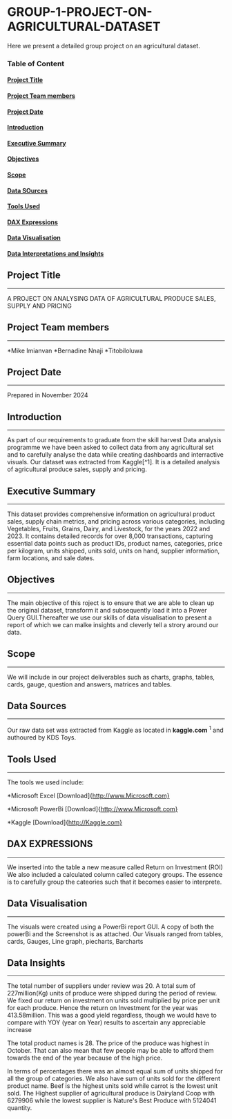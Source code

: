 # GROUP-1-PROJECT-ON-AGRICULTURAL-DATASET
Here we present a detailed group project on an agricultural dataset. 

### Table of Content
#### [Project Title](#project-title)
#### [Project Team members](#project-team-members)
#### [Project Date](project-date)
#### [Introduction](introduction)
#### [Executive Summary](Executive-summary)
#### [Objectives](Objectives)
#### [Scope](Scope)
#### [Data SOurces](Data-Sources)
#### [Tools Used](Tools-Used)
#### [DAX Expressions](Dax-Expressions)
#### [Data Visualisation](Data-Visualisation)
#### [Data Interpretations and Insights](Data-Interpretations-and-insights)


## Project Title
---
A PROJECT ON ANALYSING DATA OF AGRICULTURAL PRODUCE SALES, SUPPLY AND PRICING 
## Project Team members
---
*Mike Imianvan
*Bernadine Nnaji
*Titobiloluwa 

## Project Date
---
Prepared in November 2024

## Introduction
---
As part of our requirements to graduate from the skill harvest Data analysis programme we have been asked to collect data from any agricultural set and to carefully analyse the data while creating dashboards and interractive visuals. Our dataset was extracted from Kaggle[^1]. It is a detailed analysis of agricultural produce sales, supply and pricing. 
## Executive Summary
---
This dataset provides comprehensive information on agricultural product sales, supply chain metrics, and pricing across various categories, including Vegetables, Fruits, Grains, Dairy, and Livestock, for the years 2022 and 2023. It contains detailed records for over 8,000 transactions, capturing essential data points such as product IDs, product names, categories, price per kilogram, units shipped, units sold, units on hand, supplier information, farm locations, and sale dates.
## Objectives
---
The main objective of this roject is to ensure that we are able to clean up the original dataset, transform it and subsequently load it into a Power Query GUI.Thereafter we use our skills of data visualisation to present a report of which we can malke insights and cleverly tell a strory around our data. 
##  Scope
---
We will include in our project deliverables such as charts, graphs, tables, cards, gauge, question and answers, matrices and tables. 
## Data Sources
---
Our raw data set was extracted from Kaggle as located in **kaggle.com** <sup>1</sup> and authoured by KDS Toys. 
## Tools Used
---
The tools we used include:

  *Microsoft Excel [Download]{http://www.Microsoft.com}

  *Microsoft PowerBi [Download]{http://www.Microsoft.com}
  
  *Kaggle [Download]{http://Kaggle.com}

  ## DAX EXPRESSIONS
  ---
  We inserted into the table a new measure called Return on Investment (ROI)
  We also included a calculated column called category groups. The essence is to carefully group the cateories such that it becomes easier to interprete.
  
  ## Data Visualisation
  ---
  The visuals were created using a PowerBi report GUI. A copy of both the powerBi and the Screenshot is as attached. 
  Our Visuals ranged from tables, cards, Gauges, Line graph, piecharts, Barcharts 

 ## Data Insights
 ---
The total number of suppliers under review was 20.  A total sum of 227million(Kg) units of produce were shipped during the period of review. We fixed our return on investment on units sold multiplied by price per unit for each produce. Hence the return on Investment for the year was 413.58million. This was a good yield regardless, though we would have to compare with YOY (year on Year) results to ascertain any appreciable increase

The total product names is 28. The price of the produce was highest in October. That can also mean that few people may be able to afford them towards the end of the year because of the high price.  
  
  
In terms of percentages there was an almost equal sum of units shipped for all the group of categories.
We also have sum of units sold for the different product name. Beef is the highest units sold while carrot is the lowest unit sold. The Highest supplier of agricultural produce is Dairyland Coop with 6279906 while the lowest supplier is Nature's Best Produce with 5124041 quantity. 
  

